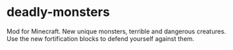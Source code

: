 # deadly-monsters
Mod for Minecraft. New unique monsters, terrible and dangerous creatures. Use the new fortification blocks to defend yourself against them.
